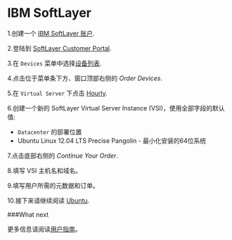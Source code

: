 # IBM SoftLayer

1.创建一个 [IBM SoftLayer 账户](https://www.softlayer.com/cloud-servers/).

2.登陆到 [SoftLayer Customer Portal](https://control.softlayer.com/).

3.在 `Devices` 菜单中选择[设备列表](https://control.softlayer.com/devices).

4.点击位于菜单条下方、窗口顶部右侧的 *Order Devices*.

5.在 `Virtual Server` 下点击 [Hourly](https://manage.softlayer.com/Sales/orderHourlyComputingInstance).

6.创建一个新的 SoftLayer Virtual Server Instance (VSI)，使用全部字段的默认值:

* `Datacenter` 的部署位置
* Ubuntu Linux 12.04 LTS Precise Pangolin - 最小化安装的64位系统

7.点击底部右侧的 *Continue Your Order*.

8.填写 VSI 主机名和域名。

9.填写用户所需的元数据和订单。

10.接下来请继续阅读 [Ubuntu](https://docs.docker.com/installation/ubuntulinux/#ubuntu-linux).

###What next

更多信息请阅读[用户指南](../userguide/README.md)。
